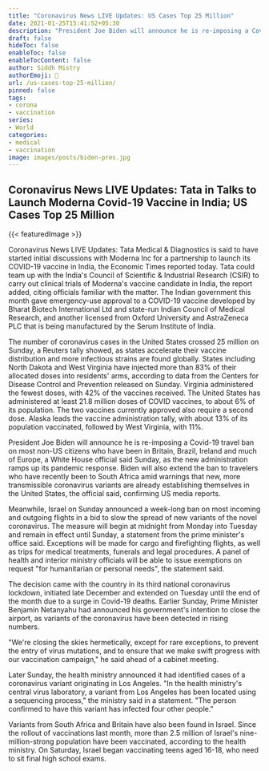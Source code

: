 ```yaml
---
title: "Coronavirus News LIVE Updates: US Cases Top 25 Million"
date: 2021-01-25T15:41:52+05:30
description: "President Joe Biden will announce he is re-imposing a Covid-19 travel ban on most non-US citizens who have been in Britain, Brazil, Ireland and much of Europe, a White House official said Sunday, as the new administration ramps up its pandemic response."
draft: false
hideToc: false
enableToc: false
enableTocContent: false
author: Siddh Mistry
authorEmoji: 🤯
url: /us-cases-top-25-million/
pinned: false
tags:
- corona
- vaccination
series:
- World
categories:
- medical
- vaccination
image: images/posts/biden-pres.jpg
---
```

## Coronavirus News LIVE Updates: Tata in Talks to Launch Moderna Covid-19 Vaccine in India; US Cases Top 25 Million

{{< featuredImage >}}

Coronavirus News LIVE Updates: Tata Medical & Diagnostics is said to have started initial discussions with Moderna Inc for a partnership to launch its COVID-19 vaccine in India, the Economic Times reported today. Tata could team up with the India's Council of Scientific & Industrial Research (CSIR) to carry out clinical trials of Moderna's vaccine candidate in India, the report added, citing officials familiar with the matter. The Indian government this month gave emergency-use approval to a COVID-19 vaccine developed by Bharat Biotech International Ltd and state-run Indian Council of Medical Research, and another licensed from Oxford University and AstraZeneca PLC that is being manufactured by the Serum Institute of India.

The number of coronavirus cases in the United States crossed 25 million on Sunday, a Reuters tally showed, as states accelerate their vaccine distribution and more infectious strains are found globally. States including North Dakota and West Virginia have injected more than 83% of their allocated doses into residents' arms, according to data from the Centers for Disease Control and Prevention released on Sunday. Virginia administered the fewest doses, with 42% of the vaccines received. The United States has administered at least 21.8 million doses of COVID vaccines, to about 6% of its population. The two vaccines currently approved also require a second dose. Alaska leads the vaccine administration tally, with about 13% of its population vaccinated, followed by West Virginia, with 11%.

President Joe Biden will announce he is re-imposing a Covid-19 travel ban on most non-US citizens who have been in Britain, Brazil, Ireland and much of Europe, a White House official said Sunday, as the new administration ramps up its pandemic response. Biden will also extend the ban to travelers who have recently been to South Africa amid warnings that new, more transmissible coronavirus variants are already establishing themselves in the United States, the official said, confirming US media reports.

Meanwhile, Israel on Sunday announced a week-long ban on most incoming and outgoing flights in a bid to slow the spread of new variants of the novel coronavirus. The measure will begin at midnight from Monday into Tuesday and remain in effect until Sunday, a statement from the prime minister's office said. Exceptions will be made for cargo and firefighting flights, as well as trips for medical treatments, funerals and legal procedures. A panel of health and interior ministry officials will be able to issue exemptions on request "for humanitarian or personal needs", the statement said.

The decision came with the country in its third national coronavirus lockdown, initiated late December and extended on Tuesday until the end of the month due to a surge in Covid-19 deaths. Earlier Sunday, Prime Minister Benjamin Netanyahu had announced his government's intention to close the airport, as variants of the coronavirus have been detected in rising numbers.

"We're closing the skies hermetically, except for rare exceptions, to prevent the entry of virus mutations, and to ensure that we make swift progress with our vaccination campaign," he said ahead of a cabinet meeting.

Later Sunday, the health ministry announced it had identified cases of a coronavirus variant originating in Los Angeles. "In the health ministry's central virus laboratory, a variant from Los Angeles has been located using a sequencing process," the ministry said in a statement. "The person confirmed to have this variant has infected four other people."

Variants from South Africa and Britain have also been found in Israel. Since the rollout of vaccinations last month, more than 2.5 million of Israel's nine-million-strong population have been vaccinated, according to the health ministry. On Saturday, Israel began vaccinating teens aged 16-18, who need to sit final high school exams.

